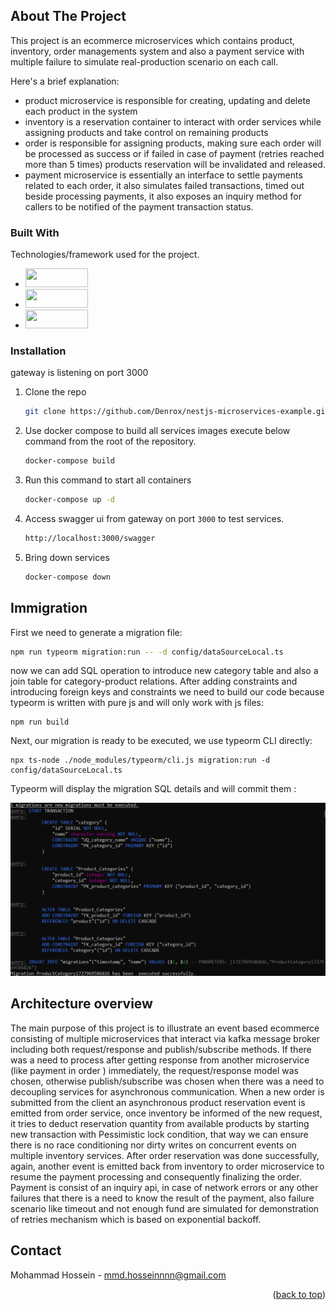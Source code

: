 <!-- ABOUT THE PROJECT -->
## About The Project
This project is an ecommerce microservices which contains product, inventory, order managements system and also a payment service with multiple failure to simulate real-production scenario on each call.

Here's a brief explanation:
* product microservice is responsible for creating, updating and delete each product in the system
* inventory is a reservation container to interact with order services while assigning products and take control on remaining products
* order is responsible for assigning products, making sure each order will be processed as success or if failed in case of payment (retries reached more than 5 times) products reservation will be invalidated and released.
* payment microservice is essentially an interface to settle payments related to each order, it also simulates failed transactions, timed out beside processing payments, it also exposes an inquiry method for callers to be notified of the payment transaction status.


### Built With

Technologies/framework used for the project.

* [<img height="30" src="https://miro.medium.com/v2/resize:fit:1400/1*blXyzL2AgrmMczxATGWO4g.png" width="100"/>][nest-url]
* [<img src="https://encrypted-tbn0.gstatic.com/images?q=tbn:ANd9GcSsLpioqB5oHBOSaqjCXGu5unmOL5OmWLrDVQ&s" height="30" width="100"/>][kafka-url]
* [<img src="https://api.civo.com/k3s-marketplace/postgresql.png" height="30" width="100"/>][postgres-url]


### Installation
gateway is listening on port 3000

1. Clone the repo
   ```sh
   git clone https://github.com/Denrox/nestjs-microservices-example.git -b main
   ```
2. Use docker compose to build all services images execute below command from the root of the repository.
   ```sh
   docker-compose build
   ```
3. Run this command to start all containers
   ```sh
   docker-compose up -d
   ```
4. Access swagger ui from gateway on port `3000` to test services.
   ```sh
   http://localhost:3000/swagger
   ```
5. Bring down services   
   ```sh
   docker-compose down
   ```
## Immigration
First we need to generate a migration file:
```sh
npm run typeorm migration:run -- -d config/dataSourceLocal.ts
```
now we can add SQL operation to introduce new category table and also a join table 
for category-product relations. After adding constraints and introducing foreign keys
and constraints we need to build our code because typeorm is written with pure js 
and will only work with js files:
```shell
npm run build
```
Next, our migration is ready to be executed, we use typeorm CLI directly:
```shell
npx ts-node ./node_modules/typeorm/cli.js migration:run -d config/dataSourceLocal.ts
```

Typeorm will display the migration SQL details and will commit them :

<p align="center">
<img  src="resource/migrationRun.PNG" alt="drawing" width="700"/>
</p>

## Architecture overview
The main purpose of this project is to illustrate an event based ecommerce consisting of multiple microservices that interact via kafka message broker including both request/response and publish/subscribe methods.
If there was a need to process after getting response from another microservice (like payment in order ) immediately, the request/response model was chosen, otherwise publish/subscribe was chosen when there was a need to decoupling services for asynchronous communication.
When a new order is submitted from the client an asynchronous product reservation event is emitted from order service, once inventory be informed of the new request, it tries to deduct reservation quantity from available products by starting new transaction with Pessimistic lock condition, that way we can ensure there is no race conditioning nor dirty writes on concurrent events on multiple inventory services.
After order reservation was done successfully, again, another event is emitted back from inventory to order microservice to resume the payment processing and consequently finalizing the order.
Payment is consist of an inquiry api, in case of network errors or any other failures that there is a need to know the result of the payment, also failure scenario like timeout and not enough fund are simulated for demonstration of retries mechanism which is based on exponential backoff.


<!-- CONTACT -->
## Contact

[comment]: <> ([@email]&#40;https://twitter.com/_username&#41;)
Mohammad Hossein - mmd.hosseinnnn@gmail.com

[comment]: <> (Project Link: [https://github.com/your_username/repo_name]&#40;https://github.com/your_username/repo_name&#41;)
[comment]: <> (<p align="right">&#40;<a href="#readme-top">back to top</a>&#41;</p>)



<p align="right">(<a href="#readme-top">back to top</a>)</p>



<!-- MARKDOWN LINKS & IMAGES -->
<!-- https://www.markdownguide.org/basic-syntax/#reference-style-links -->
[Kafka.apache.org]: https://encrypted-tbn0.gstatic.com/images?q=tbn:ANd9GcRKUqi8UKOYSCtY1cCAtBKaPVnJD1qWN3zBCw&s
[kafka-url]:https://kafka.apache.org/trademark
[nest-url]:https://nestjs.com/
[postgres-url]:https://www.postgresql.org/

